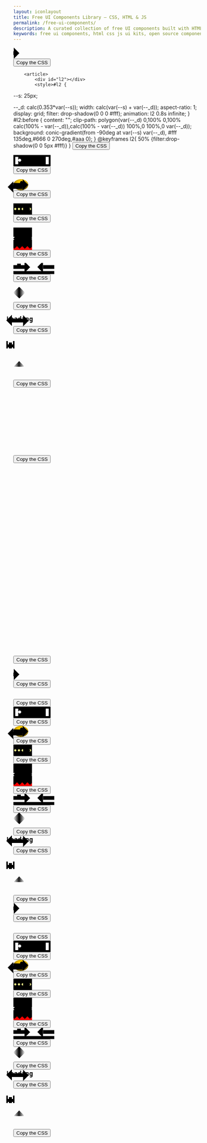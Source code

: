 ```yaml
---
layout: iconlayout
title: Free UI Components Library – CSS, HTML & JS
permalink: /free-ui-components/
description: A curated collection of free UI components built with HTML, CSS, and JavaScript. Instantly usable, customizable, and perfect for modern web design and development.
keywords: free ui components, html css js ui kits, open source components, frontend design blocks, web design elements, reusable components
---
```


<section class="load-container threed">
<article><div id="l1"></div>
<style>#l1 {
  --s: 25px;

--_d: calc(0.353*var(--s));
width: calc(var(--s) + var(--_d));
aspect-ratio: 1;
clip-path: polygon(var(--_d) 0,100% 0,100% calc(100% - var(--_d)),calc(100% - var(--_d)) 100%,0 100%,0 var(--_d));
background:
conic-gradient(from -90deg at var(--s) var(--_d),
#fff 135deg,#666 0 270deg,#aaa 0);
animation: l1 1s infinite cubic-bezier(0.5,300,0.5,-300);
}
@keyframes l1{
50%,100% {transform:translateY(0.1px)}
}</style>
<button>Copy the CSS</button>
</article>

        <article>
            <div id="l2"></div>
            <style>#l2 {
--s: 25px;

--_d: calc(0.353*var(--s));
width: calc(var(--s) + var(--_d));
aspect-ratio: 1;
display: grid;
filter: drop-shadow(0 0 0 #fff);
animation: l2 0.8s infinite;
}
#l2:before {
content: "";
clip-path: polygon(var(--_d) 0,100% 0,100% calc(100% - var(--_d)),calc(100% - var(--_d)) 100%,0 100%,0 var(--_d));
background:
conic-gradient(from -90deg at var(--s) var(--_d),
#fff 135deg,#666 0 270deg,#aaa 0);
}
@keyframes l2{
50% {filter:drop-shadow(0 0 5px #fff)}
}</style>
<button>Copy the CSS</button>
</article>
<article>
<div id="l3"></div>
<style>#l3 {
--s: 25px;
--_d: calc(0.353*var(--s));

height: calc(var(--s) + var(--_d));
aspect-ratio: 1;
display: grid;
}
#l3:before {
content: "";
height: 100%;
margin: auto 0;
clip-path: polygon(var(--_d) 0,100% 0,100% calc(100% - var(--_d)),calc(100% - var(--_d)) 100%,0 100%,0 var(--_d));
background:
conic-gradient(from -90deg at var(--s) var(--_d),
#fff 135deg,#666 0 270deg,#aaa 0);
animation: l3 .8s infinite alternate;
}
@keyframes l3{
100% {height:40%}
}</style>
<button>Copy the CSS</button>
</article>
<article>
<div id="l4"></div>
<style>#l4 {
--s: 25px;

--_d: calc(0.353*var(--s));
width: calc(var(--s) + var(--_d));
aspect-ratio: 1;
display: grid;
}
#l4:before,
#l4:after {
content:"";
clip-path:polygon(var(--_d) 0,100% 0,100% calc(100% - var(--_d)),calc(100% - var(--_d)) 100%,0 100%,0 var(--_d));
background:
conic-gradient(from -90deg at var(--s) var(--_d),
#fff 135deg,#666 0 270deg,#aaa 0);
animation: l4 1.2s infinite;
}
#l4:before {
z-index: 1;
margin-bottom: calc(var(--_d)/-2 - 1px);
}
#l4:after {
margin-top: calc(var(--_d)/-2 - 1px);
animation-delay: 0.6s
}
@keyframes l4{
0%     {transform: translate(0)}
16.67% {transform: translate(-10px)}
33.33% {transform: translate(10px)}
50%,
100%   {transform: translate(0)}
}</style>
<button>Copy the CSS</button>
</article>
<article>
<div id="l5"></div>
<style>#l5 {
--s: 25px;

--_d: calc(0.353*var(--s));
width: calc(var(--s) + var(--_d));
aspect-ratio: 1;
display: flex;
}
#l5:before,
#l5:after {
content: "";
flex: 1;
clip-path: polygon(var(--_d) 0,100% 0,100% calc(100% - var(--_d)),calc(100% - var(--_d)) 100%,0 100%,0 var(--_d));
background:
conic-gradient(from -90deg at calc(100% - var(--_d)) var(--_d),
#fff 135deg,#666 0 270deg,#aaa 0);
animation: l5 1.2s infinite;
}
#l5:before {
margin-right: calc(var(--_d)/-2 - 1px);
}
#l5:after {
margin-left: calc(var(--_d)/-2 - 1px);
animation-delay: 0.6s
}
@keyframes l5{
0%     {transform: translateY(0)}
16.67% {transform: translateY(-10px)}
33.33% {transform: translateY(10px)}
50%,
100%   {transform: translateY(0)}
}</style>
<button>Copy the CSS</button>
</article>
<article>
<div id="l6"></div>
<style>#l6 {
--s: 20px;

--_d: calc(0.353*var(--s));
width: calc(var(--s) + var(--_d));
aspect-ratio: 1;
display: grid;
}
#l6:before,
#l6:after {
content: "";
grid-area: 1/1;
clip-path: polygon(var(--_d) 0,100% 0,100% calc(100% - var(--_d)),calc(100% - var(--_d)) 100%,0 100%,0 var(--_d));
background:
conic-gradient(from -90deg at calc(100% - var(--_d)) var(--_d),
#fff 135deg,#666 0 270deg,#aaa 0);
animation: l6 2s infinite;
}
#l6:after {
animation-delay:-1s;
}
@keyframes l6{
0%  {transform:translate(0,0)}
25% {transform:translate(30px,0)}
50% {transform:translate(30px,30px)}
75% {transform:translate(0,30px)}
100%{transform:translate(0,0)}
}</style>
<button>Copy the CSS</button>
</article>
<article>
<div id="l7"></div>
<style>#l7 {
--s: 25px;
--g: 5px;

height: calc(1.353*var(--s) + var(--g));
aspect-ratio: 3;
background:
linear-gradient(#ff1818 0 0) left/33% 100% no-repeat,
conic-gradient(from -90deg at var(--s) calc(0.353*var(--s)),
#fff 135deg,#666 0 270deg,#aaa 0);
background-blend-mode: multiply;
--_m:
linear-gradient(to bottom right,
#0000 calc(0.25*var(--s)),#000 0 calc(100% - calc(0.25*var(--s)) - 1.414*var(--g)),#0000 0),
conic-gradient(from -90deg at right var(--g) bottom var(--g),#000 90deg,#0000 0);
-webkit-mask: var(--_m);
mask: var(--_m);
background-size:   calc(100%/3) 100%;
-webkit-mask-size: calc(100%/3) 100%;
mask-size: calc(100%/3) 100%;
-webkit-mask-composite: source-in;
mask-composite: intersect;
animation: l7 steps(3) 1.5s infinite;
}
@keyframes l7 {
to {background-position: 150% 0%}
}</style>
<button>Copy the CSS</button>
</article>
<article>
<div id="l8"></div>
<style>#l8 {
--s: 25px;
--g: 5px;

height: calc(1.353*var(--s) + var(--g));
aspect-ratio: 3;
display: grid;
justify-items: end;
overflow: hidden;
--_m: linear-gradient(90deg,#0000,#000 15px calc(100% - 15px),#0000);
-webkit-mask: var(--_m);
mask: var(--_m);
}
#l8:before {
content: "";
width: calc(4*100%/3);
background:
conic-gradient(from -90deg at var(--s) calc(0.353*var(--s)),
#fff 135deg,#666 0 270deg,#aaa 0);
--_m:
linear-gradient(to bottom right,
#0000 calc(0.25*var(--s)),#000 0 calc(100% - calc(0.25*var(--s)) - 1.414*var(--g)),#0000 0),
conic-gradient(from -90deg at right var(--g) bottom var(--g),#000 90deg,#0000 0);
-webkit-mask: var(--_m);
mask: var(--_m);
background-size:   calc(100%/4) 100%;
-webkit-mask-size: calc(100%/4) 100%;
mask-size: calc(100%/4) 100%;
-webkit-mask-composite: source-in;
mask-composite: intersect;
animation: l8 1s infinite linear;
}
@keyframes l8 {
to {transform:translate(calc(100%/4))}
}</style>
<button>Copy the CSS</button>
</article>
<article>
<div id="l9"></div>
<style>#l9 {
--s: 25px;
--g :5px;

width: calc(2*(1.353*var(--s) + var(--g)));
aspect-ratio: 1;
background:
linear-gradient(#ff1818 0 0) left/50% 100% no-repeat,
conic-gradient(from -90deg at var(--s) calc(0.353*var(--s)),
#fff 135deg,#666 0 270deg,#aaa 0);
background-blend-mode: multiply;
--_m:
linear-gradient(to bottom right,
#0000 calc(0.25*var(--s)),#000 0 calc(100% - calc(0.25*var(--s)) - 1.414*var(--g)),#0000 0),
conic-gradient(from -90deg at right var(--g) bottom var(--g),#000 90deg,#0000 0);
-webkit-mask: var(--_m);
mask: var(--_m);
background-size:   50% 50%;
-webkit-mask-size: 50% 50%;
mask-size: 50% 50%;
-webkit-mask-composite: source-in;
mask-composite: intersect;
animation: l9 1.5s infinite;
}
@keyframes l9 {
0%,12.5%    {background-position:0% 0%,0 0}
12.6%,37.5% {background-position:100% 0%,0 0}
37.6%,62.5% {background-position:100% 100%,0 0}
62.6%,87.5% {background-position:0% 100%,0 0}
87.6%,100%  {background-position:0% 0%,0 0}
}</style>
<button>Copy the CSS</button>
</article>
<article>
<div id="l10"></div>
<style>#l10 {
--s: 25px;
--g :5px;

width: calc(3*(1.353*var(--s) + var(--g)));
display: grid;
justify-items: end;
aspect-ratio: 3;
overflow: hidden;
--_m: linear-gradient(90deg,#0000,#000 15px calc(100% - 15px),#0000);
-webkit-mask: var(--_m);
mask: var(--_m);
}
#l10:before {
content: "";
width: 200%;
background:
linear-gradient(90deg,#ff1818 50%,#0000 0),
conic-gradient(from -90deg at var(--s) calc(0.353*var(--s)),
#fff 135deg,#666 0 270deg,#aaa 0);
background-blend-mode: multiply;
--_m:
linear-gradient(to bottom right,
#0000 calc(0.25*var(--s)),#000 0 calc(100% - calc(0.25*var(--s)) - 1.414*var(--g)),#0000 0),
conic-gradient(from -90deg at right var(--g) bottom var(--g),#000 90deg,#0000 0);
-webkit-mask: var(--_m);
mask: var(--_m);
background-size:   calc(100%/3) 100%, calc(100%/6) 100%;
-webkit-mask-size: calc(100%/6) 100%;
mask-size: calc(100%/6) 100%;
-webkit-mask-composite: source-in;
mask-composite: intersect;
animation: l10 1s infinite linear;
}
@keyframes l10 {
to {transform:translate(calc(100%/3))}
}</style>
<button>Copy the CSS</button>
</article>
<article>
<div id="l11"></div>
<style>#l11 {
--s: 40px;
--g: 5px;

height: calc(var(--s) + var(--g));
aspect-ratio: 3;
background:
radial-gradient(calc(var(--s)/sqrt(2)) at calc(50% - .1*var(--s)) calc(50% - .2*var(--s)),#0000 5%,60%,#111 98%),
linear-gradient(#FE4365 0 0) no-repeat #fff;
background-size: calc(100%/3) 100%;
mask: radial-gradient(calc(var(--s)/2),#000 calc(100% - 1px),#0000) 0/calc(100%/3) 100%;
animation: l11 steps(3) 1.5s infinite;
}
@keyframes l11 {
to {background-position:0 ,150%}
}</style>
<button>Copy the CSS</button>
</article>
<article>
<div id="l12"></div>
<style>#l12 {
--s: 40px;
--g: 5px;

height: calc(2*(var(--s) + var(--g)));
aspect-ratio: 1;
background:
radial-gradient(calc(var(--s)/sqrt(2)) at calc(50% - .1*var(--s)) calc(50% - .2*var(--s)),#0000 5%,60%,#111 98%),
linear-gradient(#FE4365 0 0) no-repeat #fff;
background-size: 50% 50%;
mask: radial-gradient(calc(var(--s)/2),#000 calc(100% - 1px),#0000) 0 0/50% 50%;
animation: l12 steps(3) 1.5s infinite;
}
@keyframes l12 {
0%,12.5%    {background-position:0 0}
12.6%,37.5% {background-position:0 0,100% 0}
37.6%,62.5% {background-position:0 0,100% 100%}
62.6%,87.5% {background-position:0 0,0 100%}
87.6%,100%  {background-position:0 0}
}</style>
<button>Copy the CSS</button>
</article>
</section>


<section class="load-container arcade">
        <article>
          <div id="l1"></div>
          <style>#l1 {
   width: 45px;
   height: 30px;
   animation: l1 2s infinite linear;
}
@keyframes l1{
  0%,
  25%  {background:
          linear-gradient(#e50021 0 0) 50% 0/66% 100% no-repeat}
  25.1%,
  50%  {background:
          linear-gradient(#004ce4 0 0) 0 0/100% 50% no-repeat,
          linear-gradient(#004ce4 0 0) 0 0/33% 100% no-repeat}
  50.1%,
  75%  {background:
          linear-gradient(#00e622 0 0) 100% 0/66% 50% no-repeat,
          linear-gradient(#00e622 0 0) 0 100%/66% 50% no-repeat}
  75.1%,
  100% {background:
          linear-gradient(#9d0be6 0 0) 0 100%/100% 50% no-repeat,
          linear-gradient(#9d0be6 0 0) 50% 0 /33%  50% no-repeat}
}</style>
          <button>Copy the CSS</button>
        </article>
        <article>
          <div id="l2"></div>
          <style>#l2 {
  width: 45px;
  height: 30px;
  background:
    linear-gradient(#004ce4 0 0) 0 100%/100% 50%,
    linear-gradient(#004ce4 0 0) 0 0   /calc(100%/3) 100%;
  background-repeat: no-repeat;
  position: relative;
  clip-path: inset(-100% 0 0 0);
  animation: l2-0 2s infinite steps(4);
}
#l2::before,
#l2::after {
  content: "";
  position: absolute;
  inset:-50% 0 50%;
  background:
    linear-gradient(#00e622 0 0) 0 0      /calc(2*100%/3) 50%,
    linear-gradient(#00e622 0 0) 100% 100%/calc(2*100%/3) 50%;
  background-repeat: no-repeat;
  animation: inherit;
  animation-name: l2-1;
}
#l2::after {
  inset:-100% 0 100%;
  background:
    linear-gradient(#e50021 0 0) 0    0/100%         50%,
    linear-gradient(#e50021 0 0) 100% 0/calc(100%/3) 100%;
  background-repeat: no-repeat; 
  animation-name: l2-2;
}
@keyframes l2-0{
  0%       {transform: translateY(-250%);clip-path: inset(100% 0 0 0)}
  25%,100% {transform: translateY(0);clip-path: inset(-100% 0 0 0)}
}
@keyframes l2-1{
  0% ,25%  {transform: translateY(-250%)}
  50%,100% {transform: translateY(0)}
}
@keyframes l2-2{
  0% ,50%  {transform: translateY(-250%)}
  75%,100% {transform: translateY(0)}
}</style>
          <button>Copy the CSS</button>
        </article>
        <article>
          <div id="l3"></div>
          <style>#l3 {
  width: 80px;
  height: 70px;
  border: 5px solid #000;
  padding: 0 8px;
  box-sizing: border-box;
  background:
    linear-gradient(#fff 0 0) 0    0/8px 20px,
    linear-gradient(#fff 0 0) 100% 0/8px 20px,
    radial-gradient(farthest-side,#fff 90%,#0000) 0 5px/8px 8px content-box,
    #000;
  background-repeat: no-repeat; 
  animation: l3 2s infinite linear;
}
@keyframes l3{
  25% {background-position: 0 0   ,100% 100%,100% calc(100% - 5px)}
  50% {background-position: 0 100%,100% 100%,0    calc(100% - 5px)}
  75% {background-position: 0 100%,100%    0,100% 5px}
}</style>
          <button>Copy the CSS</button>
        </article>
        <article>
          <div id="l4"></div>
          <style>#l4 {
  width: 50px;
  aspect-ratio: 1;
  border-radius: 50%;
  background:
    radial-gradient(farthest-side,#000 98%,#0000) 55% 20%/8px 8px no-repeat,  
    #ffcc00;
  box-shadow: 2px -6px 12px 0px inset rgba(0, 0, 0, 0.7);
  animation: l4 .5s infinite steps(5) alternate;
}
@keyframes l4{ 
    0% {clip-path: polygon(50% 50%,100%   0,100% 0,0 0,0 100%,100% 100%,100% 100%)}
  100% {clip-path: polygon(50% 50%,100% 65%,100% 0,0 0,0 100%,100% 100%,100%  35%)}
}</style>
          <button>Copy the CSS</button>
        </article>
        <article>
          <div id="l5"></div>
          <style>#l5 {
  width: 90px;
  height: 24px;
  padding: 2px 0;
  box-sizing: border-box;
  display: flex;
  animation: l5-0 3s infinite steps(6);
  background:
    linear-gradient(#000 0 0) 0 0/0% 100% no-repeat,
    radial-gradient(circle 3px,#eeee89 90%,#0000) 0 0/20% 100%
    #000;
  overflow: hidden;
}
#l5::before {
  content: "";
  width: 20px;
  transform: translate(-100%);
  border-radius: 50%;
  background: #ffff2d;
  animation: 
    l5-1 .25s .153s infinite steps(5) alternate,
    l5-2  3s        infinite linear;
}
@keyframes l5-1{ 
    0% {clip-path: polygon(50% 50%,100%   0,100% 0,0 0,0 100%,100% 100%,100% 100%)}
  100% {clip-path: polygon(50% 50%,100% 65%,100% 0,0 0,0 100%,100% 100%,100%  35%)}
}
@keyframes l5-2{ 
  100% {transform: translate(90px)}
}
@keyframes l5-0{ 
  100% {background-size:120% 100%,20% 100%}
}</style>
          <button>Copy the CSS</button>
        </article>
        <article>
          <div id="l6"></div>
          <style>#l6 {
  width: 80px;
  height: 60px;
  box-sizing: border-box;
  background:
    linear-gradient(#fff 0 0) left /calc(50% - 15px) 8px no-repeat,
    linear-gradient(#fff 0 0) right/calc(50% - 15px) 8px no-repeat,
    conic-gradient(from 135deg at top,#0000, red 1deg 90deg,#0000 91deg) bottom/14px 8px repeat-x,
    #000;
  border-bottom: 2px solid red;
  position: relative;
  overflow: hidden;
  animation: l6-0 1s infinite linear;
}
#l6::before {
  content: "";
  position: absolute;
  width: 10px;
  height: 14px;
  background: lightblue;
  left: -5px;
  animation:
    l6-1 2s infinite cubic-bezier(0,100,1,100), 
    l6-2 2s infinite linear;
}
@keyframes l6-0{
  50% { background-position: left,right,bottom -2px left -4px}
}
@keyframes l6-1{
  0%,27%   {bottom: calc(50% + 4px)}
  65%,100% {bottom: calc(50% + 4.1px)}
}
@keyframes l6-2{
  100% {left:100%}
}</style>
          <button>Copy the CSS</button>
        </article>
        <article>
          <div id="l7"></div>
          <style>#l7 {
  width: 70px;
  height: 50px;
  box-sizing: border-box;
  background:
    conic-gradient(from 135deg at top,#0000, #fff 1deg 90deg,#0000 91deg) right -20px bottom 8px/18px 9px,
    linear-gradient(#fff 0 0) bottom/100% 8px,
    #000;
  background-repeat: no-repeat;
  border-bottom: 8px solid #000;
  position: relative;
  animation: l7-0 2s infinite linear;
}
#l7::before {
  content: "";
  position: absolute;
  width: 10px;
  height: 14px;
  background: lightblue;
  left: 10px;
  animation: l7-1 2s infinite cubic-bezier(0,200,1,200);
}
@keyframes l7-0{
  100% { background-position: left -20px bottom 8px,bottom}
}
@keyframes l7-1{
  0%,50%   {bottom: 8px}
  90%,100% {bottom: 8.1px}
}</style>
          <button>Copy the CSS</button>
        </article>
        <article>
          <div id="l8"></div>
          <style>#l8 {
  width: fit-content;
  font-size: 17px;
  font-family: monospace;
  line-height: 1.4;
  font-weight: bold;
  --c: no-repeat linear-gradient(#000 0 0); 
  background: var(--c),var(--c),var(--c),var(--c),var(--c),var(--c),var(--c);
  background-size: calc(1ch + 1px) 100%;
  border-bottom: 10px solid #0000; 
  position: relative;
  animation: l8-0 3s infinite linear;
  clip-path: inset(-20px 0);
}
#l8::before {
  content:"Loading";
}
#l8::after {
  content: "";
  position: absolute;
  width: 10px;
  height: 14px;
  background: #25adda;
  left: -10px;
  bottom: 100%;
  animation: l8-1 3s infinite linear;
}
@keyframes l8-0{
   0%,
   12.5% {background-position: calc(0*100%/6) 0   ,calc(1*100%/6)    0,calc(2*100%/6)    0,calc(3*100%/6)    0,calc(4*100%/6)    0,calc(5*100%/6)    0,calc(6*100%/6) 0}
   25%   {background-position: calc(0*100%/6) 40px,calc(1*100%/6)    0,calc(2*100%/6)    0,calc(3*100%/6)    0,calc(4*100%/6)    0,calc(5*100%/6)    0,calc(6*100%/6) 0}
   37.5% {background-position: calc(0*100%/6) 40px,calc(1*100%/6) 40px,calc(2*100%/6)    0,calc(3*100%/6)    0,calc(4*100%/6)    0,calc(5*100%/6)    0,calc(6*100%/6) 0}
   50%   {background-position: calc(0*100%/6) 40px,calc(1*100%/6) 40px,calc(2*100%/6) 40px,calc(3*100%/6)    0,calc(4*100%/6)    0,calc(5*100%/6)    0,calc(6*100%/6) 0}
   62.5% {background-position: calc(0*100%/6) 40px,calc(1*100%/6) 40px,calc(2*100%/6) 40px,calc(3*100%/6) 40px,calc(4*100%/6)    0,calc(5*100%/6)    0,calc(6*100%/6) 0}
   75%   {background-position: calc(0*100%/6) 40px,calc(1*100%/6) 40px,calc(2*100%/6) 40px,calc(3*100%/6) 40px,calc(4*100%/6) 40px,calc(5*100%/6)    0,calc(6*100%/6) 0}
   87.4% {background-position: calc(0*100%/6) 40px,calc(1*100%/6) 40px,calc(2*100%/6) 40px,calc(3*100%/6) 40px,calc(4*100%/6) 40px,calc(5*100%/6) 40px,calc(6*100%/6) 0}
   100%  {background-position: calc(0*100%/6) 40px,calc(1*100%/6) 40px,calc(2*100%/6) 40px,calc(3*100%/6) 40px,calc(4*100%/6) 40px,calc(5*100%/6) 40px,calc(6*100%/6) 40px}
}
@keyframes l8-1{
  100% {left:115%}
}</style>
          <button>Copy the CSS</button>
        </article>
        <article>
          <div id="l9"></div>
          <style>#l9 {
  width: fit-content;
  font-size: 17px;
  font-family: monospace;
  line-height: 1.4;
  font-weight: bold;
  background: 
    linear-gradient(#000 0 0) left ,
    linear-gradient(#000 0 0) right;
  background-repeat: no-repeat; 
  border-right: 5px solid #0000;
  border-left: 5px solid #0000;
  background-origin: border-box;
  position: relative;
  animation: l9-0 2s infinite;
}
#l9::before {
  content:"Loading";
}
#l9::after {
  content: "";
  position: absolute;
  top: 100%;
  left: 0;
  width: 22px;
  height: 60px;
  background: 
   linear-gradient(90deg,#000 4px,#0000 0 calc(100% - 4px),#000 0) bottom            /22px 20px,
   linear-gradient(90deg,red  4px,#0000 0 calc(100% - 4px),red  0) bottom 10px left 0/22px 6px,
   linear-gradient(#000 0 0) bottom 3px left 0  /22px 8px,
   linear-gradient(#000 0 0) bottom 0   left 50%/8px  16px;
 background-repeat: no-repeat;
 animation: l9-1 2s infinite;
}
@keyframes l9-0{
  0%,25%    {background-size: 50% 100%}
  25.1%,75% {background-size: 0 0,50% 100%}
  75.1%,100%{background-size: 0 0,0 0}
}
@keyframes l9-1{
  25%   { background-position:bottom, bottom 54px left 0,bottom 3px left 0,bottom 0 left 50%;left:0}
  25.1% { background-position:bottom, bottom 10px left 0,bottom 3px left 0,bottom 0 left 50%;left:0}
  50%   { background-position:bottom, bottom 10px left 0,bottom 3px left 0,bottom 0 left 50%;left:calc(100% - 22px)}
  75%   { background-position:bottom, bottom 54px left 0,bottom 3px left 0,bottom 0 left 50%;left:calc(100% - 22px)}
  75.1% { background-position:bottom, bottom 10px left 0,bottom 3px left 0,bottom 0 left 50%;left:calc(100% - 22px)}
}</style>
          <button>Copy the CSS</button>
        </article>
        <article>
          <div id="l10"></div>
          <style>#l10 {
  width: fit-content;
  font-size: 17px;
  font-family: monospace;
  line-height: 1.4;
  font-weight: bold;
  padding: 30px 2px 50px;
  background: linear-gradient(#000 0 0) 0 0/100% 100% content-box padding-box no-repeat; 
  position: relative;
  overflow: hidden;
  animation: l10-0 2s infinite cubic-bezier(1,175,.5,175);
}
#l10::before {
  content:"Loading";
  display:inline-block;
  animation: l10-2 2s infinite;
}
#l10::after {
  content:"";
  position: absolute;
  width: 34px;
  height: 28px;
  top: 110%;
  left: calc(50% - 16px);
  background:
    linear-gradient(90deg,#0000 12px,#f92033 0 22px,#0000 0 26px,#fdc98d 0 32px,#0000) bottom 26px left 50%,
    linear-gradient(90deg,#0000 10px,#f92033 0 28px,#fdc98d 0 32px,#0000 0) bottom 24px  left 50%,
    linear-gradient(90deg,#0000 10px,#643700 0 16px,#fdc98d 0 20px,#000 0 22px,#fdc98d 0 24px,#000 0 26px,#f92033 0 32px,#0000 0) bottom 22px left 50%,
    linear-gradient(90deg,#0000 8px,#643700 0 10px,#fdc98d 0 12px,#643700 0 14px,#fdc98d 0 20px,#000 0 22px,#fdc98d 0 28px,#f92033 0 32px,#0000 0) bottom 20px left 50%,
    linear-gradient(90deg,#0000 8px,#643700 0 10px,#fdc98d 0 12px,#643700 0 16px,#fdc98d 0 22px,#000 0 24px,#fdc98d 0 30px,#f92033 0 32px,#0000 0) bottom 18px left 50%,
    linear-gradient(90deg,#0000 8px,#643700 0 12px,#fdc98d 0 20px,#000 0 28px,#f92033 0 30px,#0000 0) bottom 16px left 50%,
    linear-gradient(90deg,#0000 12px,#fdc98d 0 26px,#f92033 0 30px,#0000 0) bottom 14px left 50%,
    linear-gradient(90deg,#fdc98d 6px,#f92033 0 14px,#222a87 0 16px,#f92033 0 22px,#222a87 0 24px,#f92033 0 28px,#0000 0 32px,#643700 0) bottom 12px left 50%,
    linear-gradient(90deg,#fdc98d 6px,#f92033 0 16px,#222a87 0 18px,#f92033 0 24px,#f92033 0 26px,#0000 0 30px,#643700 0) bottom 10px left 50%,
    linear-gradient(90deg,#0000 10px,#f92033 0 16px,#222a87 0 24px,#feee49 0 26px,#222a87 0 30px, #643700 0) bottom 8px left 50%,
    linear-gradient(90deg,#0000 12px,#222a87 0 18px,#feee49 0 20px,#222a87 0 30px,#643700 0) bottom 6px left 50%,
    linear-gradient(90deg,#0000 8px,#643700 0 12px,#222a87 0 30px,#643700 0) bottom 4px left 50%,
    linear-gradient(90deg,#0000 6px,#643700 0 14px,#222a87 0 26px,#0000 0) bottom 2px left 50%,
    linear-gradient(90deg,#0000 6px,#643700 0 10px,#0000 0 ) bottom 0px left 50%;
  background-size: 34px 2px;
  background-repeat: no-repeat;
  animation: inherit;
  animation-name: l10-1;
}
@keyframes l10-0{
  0%,30%   { background-position: 0 0px }
  50%,100% { background-position: 0 -0.1px }
}
@keyframes l10-1{
  50%,100% { top:109.5% };
}
@keyframes l10-2{
  0%,30%   { transform:translateY(0); }
  80%,100% { transform:translateY(-260%); }
}</style>
          <button>Copy the CSS</button>
        </article>
      </section>


<section class="load-container arrow">
        <article>
          <div id="l1"></div>
          <style>#l1 {
  width: 100px;
  height: 30px;
  display: flex;
}
#l1:before {
  content: "";
  background: #000;
  width: 15px;
  clip-path: polygon(0 10px,calc(100% - 15px) 10px,calc(100% - 15px) 0,100% 50%,calc(100% - 15px) 100%,calc(100% - 15px) calc(100% - 10px),0 calc(100% - 10px));
  animation: l1 1.5s infinite linear;
}
@keyframes l1 {
  90%,100%{flex-grow: 1}
}</style>
          <button>Copy the CSS</button>
        </article>
        <article>
          <div id="l2"></div>
          <style>#l2 {
  width: 100px;
  height: 30px;
  display: flex;
  justify-content: center;
}
#l2:before,
#l2:after {
  content: "";
  background: #000;
  width: 15px;
  clip-path: polygon(0 10px,calc(100% - 15px) 10px,calc(100% - 15px) 0,100% 50%,calc(100% - 15px) 100%,calc(100% - 15px) calc(100% - 10px),0 calc(100% - 10px));
  animation: l2 1s infinite linear;
}
#l2:before {
  transform: scaleX(-1);
}
@keyframes l2 {
  90%,100%{flex-grow: .5}
}</style>
          <button>Copy the CSS</button>
        </article>
        <article>
          <div id="l3"></div>
          <style>#l3 {
  width: 100px;
  height: 30px;
  display: flex;
}
#l3:before,
#l3:after {
  content: "";
  flex: 1;
  margin: 0 5px;
  background: #000;
  clip-path: polygon(0 10px,calc(100% - 15px) 10px,calc(100% - 15px) 0,100% 50%,calc(100% - 15px) 100%,calc(100% - 15px) calc(100% - 10px),0 calc(100% - 10px));
  animation: l3 .5s infinite alternate;
}
#l3:after {
  --s:-1;
}
@keyframes l3 {
  0%  {transform: scaleX(var(--s,1)) translate(-4px)}
  100%{transform: scaleX(var(--s,1)) translate( 4px)}
}</style>
          <button>Copy the CSS</button>
        </article>
        <article>
          <div id="l4"></div>
          <style>#l4 {
  width: 40px;
  height: 30px;
  display: grid;
}
#l4:before,
#l4:after {
  content: "";
  grid-area: 1/1;
  background: #000;
  clip-path: polygon(0 10px,calc(100% - 15px) 10px,calc(100% - 15px) 0,100% 50%,calc(100% - 15px) 100%,calc(100% - 15px) calc(100% - 10px),0 calc(100% - 10px));
  animation: l4 .5s infinite alternate;
}
#l4:after {
  --s:-1;
}
@keyframes l4 {
  0%  {transform: scale(var(--s,1)) translate(12px,-6px) translate(4px)}
  100%{transform: scale(var(--s,1)) translate(12px,-6px) translate(-4px)}
}</style>
          <button>Copy the CSS</button>
        </article>
        <article>
          <div id="l5"></div>
          <style>#l5 {
  width: 50px;
  height: 30px;
  display: grid;
  overflow: hidden;
}
#l5:before,
#l5:after {
  content: "";
  grid-area: 1/1;
  background: #000;
  clip-path: polygon(0 10px,calc(100% - 15px) 10px,calc(100% - 15px) 0,100% 50%,calc(100% - 15px) 100%,calc(100% - 15px) calc(100% - 10px),0 calc(100% - 10px));
  animation: l5 1s infinite;
  transform: translate(calc(0% + var(--s,0%)));
}
#l5:after {
  --s:-100%;
}
@keyframes l5 {
  80%,100%{transform: translate(calc(100% + var(--s,0%)))}
}</style>
          <button>Copy the CSS</button>
        </article>
        <article>
          <div id="l6"></div>
          <style>#l6 {
  width: 50px;
  height: 60px;
  color: #000;
  display: grid;
}
#l6:before,
#l6:after {
  content: "";
  background:
    linear-gradient(90deg,currentColor calc(100% - 15px),#0000 0) 0 50%/100% 10px,
    conic-gradient(from -136deg at 15px 50%,#0000 ,currentColor 1deg 90deg,#0000 91deg) 35px 0/100% 100%;
  background-repeat: repeat-x;
  animation: l6 1s infinite;
}
#l6:after {
  transform: scaleX(-1);
}
@keyframes l6 {
  80%,100%{background-position: 50px 50%,85px 0}
}</style>
          <button>Copy the CSS</button>
        </article>
        <article>
          <div id="l7"></div>
          <style>#l7 {
  width: 110px;
  height: 30px;
  color: #000;
  display: flex;
  background: 
    linear-gradient(currentColor 0 0) left /30px 10px,
    linear-gradient(currentColor 0 0) right/30px 10px,
    conic-gradient(from -136deg at             15px  50%,#0000 ,currentColor 1deg 90deg,#0000 91deg) 30px              0/100% 100%,
    conic-gradient(from   44deg at calc(100% - 15px) 50%,#0000 ,currentColor 1deg 90deg,#0000 91deg) calc(100% - 30px) 0/100% 100%;
  background-repeat: no-repeat;
  animation: l7 .5s infinite alternate;
}
#l7:before {
  content: "";
  flex: 1;
  background: inherit;
  transform: rotate(90deg);
}
@keyframes l7 {
  90%,100%{width:93px}
}</style>
          <button>Copy the CSS</button>
        </article>
        <article>
          <div id="l8"></div>
          <style>#l8 {
  width: 30px;
  height: 30px;
  color: #000;
  display: flex;
  background: 
    linear-gradient(currentColor 0 0) center/calc(100% - 30px) 10px,
    conic-gradient(from -136deg at right,#0000 ,currentColor 1deg 90deg,#0000 91deg) right/15px 100%,
    conic-gradient(from   44deg at left ,#0000 ,currentColor 1deg 90deg,#0000 91deg) left /15px 100%;
  background-repeat: no-repeat;
  animation: l8 .5s infinite alternate;
}
#l8:before {
  content: "";
  flex: 1;
  background: inherit;
  transform: rotate(90deg);
}
@keyframes l8 {
  90%,100%{width:80px}
}</style>
          <button>Copy the CSS</button>
        </article>
        <article>
          <div id="l9"></div>
          <style>#l9 {
  width: 60px;
  height: 30px;
  color: #000;
  display: flex;
  background: 
    linear-gradient(currentColor 0 0) center/calc(100% - 30px) 10px,
    conic-gradient(from -136deg at right,#0000 ,currentColor 1deg 90deg,#0000 91deg) right/15px 100%,
    conic-gradient(from   44deg at left ,#0000 ,currentColor 1deg 90deg,#0000 91deg) left /15px 100%;
  background-repeat: no-repeat;
  animation: l9 .5s infinite linear alternate;
}
@keyframes l9 {
  0%   {transform: translate(-30px)}
  100% {transform: translate( 30px)}
}</style>
          <button>Copy the CSS</button>
        </article>
        <article>
          <div id="l10"></div>
          <style>#l10 {
  width: 30px;
  height: 60px;
  padding-top: 60px;
  box-sizing: border-box;
  display: grid;
  background: 
    linear-gradient(currentColor 0 0) bottom/10px calc(100% - 15px),
    conic-gradient(from 134deg at top,#0000 ,currentColor 1deg 90deg,#0000 91deg) top/100% 15px;
  background-origin: content-box;
  background-repeat: no-repeat;
  animation: l10-0 2s infinite;
}
#l10:before,
#l10:after {
  content: "";
  grid-area: 1/1;
  background:inherit;
  background-size: 10px calc(100% - 25px),100% 25px;
  animation: l10-1 2s infinite;
}
#l10:after {
  background-size: 10px calc(100% - 30px),100% 30px;
  animation: l10-2 2s infinite;
}
@keyframes l10-0 {
  25%,100% {padding-top:0px}
}
@keyframes l10-1 {
  0%,25%   {margin:60px -10px 0}
  50%,100% {margin:8px  -10px 0}
}
@keyframes l10-2 {
  0%,50%   {margin:60px -15px 0}
  75%,100% {margin:20px -15px 0}
}</style>
          <button>Copy the CSS</button>
        </article>
      </section>